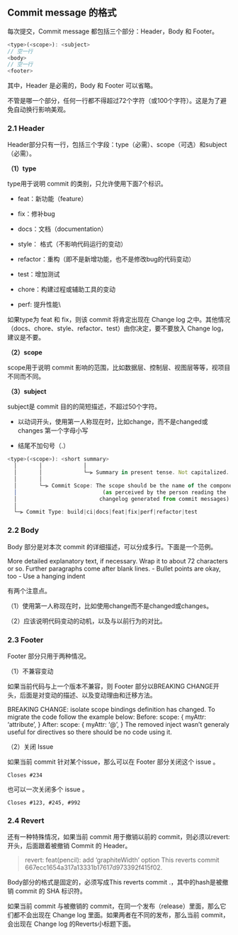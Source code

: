 ## Commit message 的格式
每次提交，Commit message 都包括三个部分：Header，Body 和 Footer。

```js
<type>(<scope>): <subject> 
// 空一行 
<body> 
// 空一行 
<footer>

```
其中，Header 是必需的，Body 和 Footer 可以省略。

不管是哪一个部分，任何一行都不得超过72个字符（或100个字符）。这是为了避免自动换行影响美观。

### 2.1 Header

Header部分只有一行，包括三个字段：type（必需）、scope（可选）和subject（必需）。

 **（1）type**

type用于说明 commit 的类别，只允许使用下面7个标识。

  - feat：新功能（feature）
  - fix：修补bug

  - docs：文档（documentation）
  - style： 格式（不影响代码运行的变动）

  - refactor：重构（即不是新增功能，也不是修改bug的代码变动）
  - test：增加测试

  - chore：构建过程或辅助工具的变动
  - perf: 提升性能\

如果type为 feat 和 fix，则该 commit 将肯定出现在 Change log 之中。其他情况（docs、chore、style、refactor、test）由你决定，要不要放入 Change log，建议是不要。

**（2）scope**

scope用于说明 commit 影响的范围，比如数据层、控制层、视图层等等，视项目不同而不同。

**（3）subject**

subject是 commit 目的的简短描述，不超过50个字符。

  - 以动词开头，使用第一人称现在时，比如change，而不是changed或changes
    第一个字母小写

  - 结尾不加句号（.）

```js
<type>(<scope>): <short summary>
  │       │             │
  │       │             └─⫸ Summary in present tense. Not capitalized. No period at the end.
  │       │
  │       └─⫸ Commit Scope: The scope should be the name of the component affected
  │                           (as perceived by the person reading the 
  │                          changelog generated from commit messages).
  │
  └─⫸ Commit Type: build|ci|docs|feat|fix|perf|refactor|test
```

### 2.2 Body

Body 部分是对本次 commit 的详细描述，可以分成多行。下面是一个范例。

More detailed explanatory text, if necessary. Wrap it to about 72 characters or so. Further paragraphs come after blank lines. - Bullet points are okay, too - Use a hanging indent

有两个注意点。

（1）使用第一人称现在时，比如使用change而不是changed或changes。

（2）应该说明代码变动的动机，以及与以前行为的对比。

### 2.3 Footer

Footer 部分只用于两种情况。

（1）不兼容变动

如果当前代码与上一个版本不兼容，则 Footer 部分以BREAKING CHANGE开头，后面是对变动的描述、以及变动理由和迁移方法。

BREAKING CHANGE: isolate scope bindings definition has changed.
To migrate the code follow the example below:
Before:
scope: {
myAttr: ‘attribute’,
}
After:
scope: {
myAttr: ‘@’,
}
The removed inject wasn’t generaly useful for directives so there should be no code using it.

（2）关闭 Issue

如果当前 commit 针对某个issue，那么可以在 Footer 部分关闭这个 issue 。

`Closes #234`

也可以一次关闭多个 issue 。

`Closes #123, #245, #992`

### 2.4 Revert

还有一种特殊情况，如果当前 commit 用于撤销以前的 commit，则必须以revert:开头，后面跟着被撤销 Commit 的 Header。

>revert: feat(pencil): add ‘graphiteWidth’ option This reverts commit 667ecc1654a317a13331b17617d973392f415f02.

Body部分的格式是固定的，必须写成This reverts commit <hash>.，其中的hash是被撤销 commit 的 SHA 标识符。

如果当前 commit 与被撤销的 commit，在同一个发布（release）里面，那么它们都不会出现在 Change log 里面。如果两者在不同的发布，那么当前 commit，会出现在 Change log 的Reverts小标题下面。
